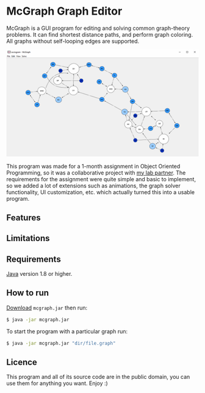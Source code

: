 # McGraph Graph Editor

McGraph is a GUI program for editing and solving common graph-theory problems. It can find shortest distance paths, and perform graph coloring. All graphs without self-looping edges are supported.

![](screenshots/sociogram.png)

This program was made for a 1-month assignment in Object Oriented Programming, so it was a collaborative project with [my lab partner](https://github.com/janaheit). The requirements for the assignment were quite simple and basic to implement, so we added a lot of extensions such as animations, the graph solver functionality, UI customization, etc. which actually turned this into a usable program.

## Features

## Limitations

## Requirements

[Java](https://www.java.com/en/download/) version 1.8 or higher.

## How to run

[Download]() `mcgraph.jar` then run: 

```bash
$ java -jar mcgraph.jar
```

To start the program with a particular graph run:

```bash
$ java -jar mcgraph.jar "dir/file.graph"
```

## Licence

This program and all of its source code are in the public domain, you can use them for anything you want. Enjoy :)
